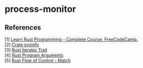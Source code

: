 # process-monitor






## References
[1] [Learn Rust Programming - Complete Course. FreeCodeCamp.](https://www.youtube.com/watch?v=BpPEoZW5IiY)<br>
[2] [Crate sysinfo](https://docs.rs/sysinfo/latest/sysinfo/)<br>
[3] [Rust Iterator Trait](https://doc.rust-lang.org/std/iter/trait.Iterator.html)<br>
[4] [Rust Program Arguments](https://doc.rust-lang.org/rust-by-example/std_misc/arg.html)<br>
[5] [Rust Flow of Control - Match](https://doc.rust-lang.org/rust-by-example/flow_control/match.html)<br>

